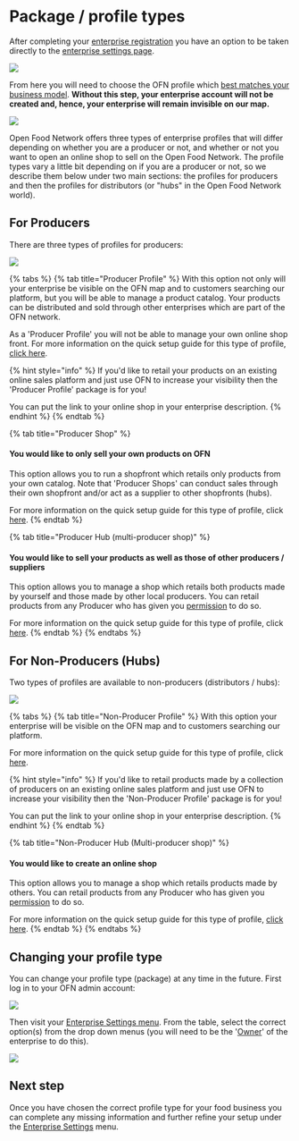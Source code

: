 # Package / profile types

After completing your [enterprise registration](../register-and-create-your-profile.md) you have an option to be taken directly to the [enterprise settings page](enterprise-settings.md).

![](../../.gitbook/assets/newregister.jpg)

From here you will need to choose the OFN profile which [best matches your business model](../../your-quick-start-on-ofn-given-who-you-are.md). **Without this step, your enterprise account will not be created and, hence, your enterprise will remain invisible on our map.**&#x20;

![](../../.gitbook/assets/newchoose.jpg)

Open Food Network offers three types of enterprise profiles that will differ depending on whether you are a producer or not, and whether or not you want to open an online shop to sell on the Open Food Network. The profile types vary a little bit depending on if you are a producer or not, so we describe them below under two main sections: the profiles for producers and then the profiles for distributors (or "hubs" in the Open Food Network world).

## For Producers

There are three types of profiles for producers:

![](../../.gitbook/assets/prod\_choosenew.jpg)

{% tabs %}
{% tab title="Producer Profile" %}
With this option not only will your enterprise be visible on the OFN map and to customers searching our platform, but you will be able to manage a product catalog. Your products can be distributed and sold through other enterprises which are part of the OFN network.&#x20;

As a 'Producer Profile' you will not be able to manage your own online shop front. For more information on the quick setup guide for this type of profile, [click here](../../quick-start-guides/).

{% hint style="info" %}
If you'd like to retail your products on an existing online sales platform and just use OFN to increase your visibility then the 'Producer Profile' package is for you!

You can put the link to your online shop in your enterprise description.
{% endhint %}
{% endtab %}

{% tab title="Producer Shop" %}
#### You would like to only sell your own products on OFN

This option allows you to run a shopfront which retails only products from your own catalog. Note that 'Producer Shops' can conduct sales through their own shopfront and/or act as a supplier to other shopfronts (hubs).&#x20;

For more information on the quick setup guide for this type of profile, click [here](../../quick-start-guides/).
{% endtab %}

{% tab title="Producer Hub (multi-producer shop)" %}
#### You would like to sell your products as well as those of other producers / suppliers&#x20;

This option allows you to manage a shop which retails both products made by yourself and those made by other local producers.  You can retail products from any Producer who has given you [permission](create-or-connect-with-your-supplying-producers.md) to do so.&#x20;

For more information on the quick setup guide for this type of profile, click [here](../../quick-start-guides/).
{% endtab %}
{% endtabs %}

## For Non-Producers (Hubs)

Two types of profiles are available to non-producers (distributors / hubs):

![](../../.gitbook/assets/nonprod\_new.jpg)

{% tabs %}
{% tab title="Non-Producer Profile" %}
With this option your enterprise will be visible on the OFN map and to customers searching our platform.&#x20;

For more information on the quick setup guide for this type of profile, click [here](../../quick-start-guides/).

{% hint style="info" %}
If you'd like to retail products made by a collection of producers on an existing online sales platform and just use OFN to increase your visibility then the 'Non-Producer Profile' package is for you!

You can put the link to your online shop in your enterprise description.
{% endhint %}
{% endtab %}

{% tab title="Non-Producer Hub (Multi-producer shop)" %}
#### You would like to create an online shop

This option allows you to manage a shop which retails products made by others. You can retail products from any Producer who has given you [permission](create-or-connect-with-your-supplying-producers.md) to do so.&#x20;

For more information on the quick setup guide for this type of profile, [click here](../../quick-start-guides/multi-producers-shop-hub-quick-setup-guide.md).
{% endtab %}
{% endtabs %}

## Changing your profile type

You can change your profile type (package) at any time in the future.  First log in to your OFN admin account:

![](<../../.gitbook/assets/access1 (2) (2) (1).jpg>)

Then visit your [Enterprise Settings menu](enterprise-settings.md). From the table, select the correct option(s) from the drop down menus (you will need to be the '[Owner](enterprise-settings.md#users)' of the enterprise to do this).

![](../../.gitbook/assets/enterprisetable.jpg)

## Next step

Once you have chosen the correct profile type for your food business you can complete any missing information and further refine your setup under the [Enterprise Settings](enterprise-settings.md) menu.&#x20;
